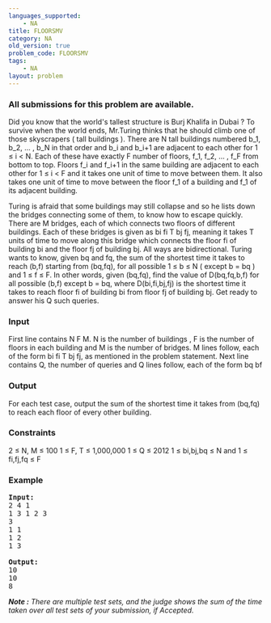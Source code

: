```yaml
---
languages_supported:
    - NA
title: FLOORSMV
category: NA
old_version: true
problem_code: FLOORSMV
tags:
    - NA
layout: problem
---
```

###  All submissions for this problem are available. 

Did you know that the world's tallest structure is Burj Khalifa in Dubai ? To survive when the world ends, Mr.Turing thinks that he should climb one of those skyscrapers ( tall buildings ). There are N tall buildings numbered b\_1, b\_2, ... , b\_N in that order and b\_i and b\_i+1 are adjacent to each other for 1 ≤ i < N. Each of these have exactly F number of floors, f\_1, f\_2, ... , f\_F from bottom to top. Floors f\_i and f\_i+1 in the same building are adjacent to each other for 1 ≤ i < F and it takes one unit of time to move between them. It also takes one unit of time to move between the floor f\_1 of a building and f\_1 of its adjacent building.

Turing is afraid that some buildings may still collapse and so he lists down the bridges connecting some of them, to know how to escape quickly. There are M bridges, each of which connects two floors of different buildings. Each of these bridges is given as bi fi T bj fj, meaning it takes T units of time to move along this bridge which connects the floor fi of building bi and the floor fj of building bj. All ways are bidirectional. Turing wants to know, given bq and fq, the sum of the shortest time it takes to reach (b,f) starting from (bq,fq), for all possible 1 ≤ b ≤ N ( except b = bq ) and 1 ≤ f ≤ F. In other words, given (bq,fq), find the value of D(bq,fq,b,f) for all possible (b,f) except b = bq, where D(bi,fi,bj,fj) is the shortest time it takes to reach floor fi of building bi from floor fj of building bj. Get ready to answer his Q such queries.

### Input

First line contains N F M. N is the number of buildings , F is the number of floors in each building and M is the number of bridges. M lines follow, each of the form bi fi T bj fj, as mentioned in the problem statement. Next line contains Q, the number of queries and Q lines follow, each of the form bq bf

### Output

For each test case, output the sum of the shortest time it takes from (bq,fq) to reach each floor of every other building.

### Constraints

2 ≤ N, M ≤ 100
1 ≤ F, T ≤ 1,000,000
1 ≤ Q ≤ 2012
1 ≤ bi,bj,bq ≤ N and 1 ≤ fi,fj,fq ≤ F
### Example

<pre>
<b>Input:</b>
2 4 1
1 3 1 2 3
3
1 1
1 2
1 3

<b>Output:</b>
10
10
8
</pre>


***Note :** There are multiple test sets, and the judge shows the sum of the time taken over all test sets of your submission, if Accepted.*
